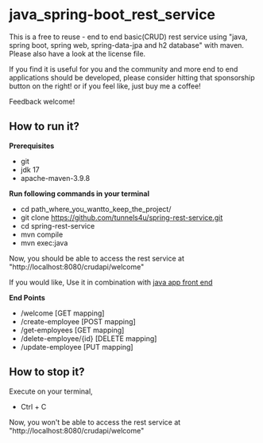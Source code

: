 # java_spring-boot_rest_service

This is a free to reuse - end to end basic(CRUD) rest service using "java, spring boot, spring web, spring-data-jpa and h2 database" with maven. 
Please also have a look at the license file.

If you find it is useful for you and the community and more end to end applications should be developed, please consider hitting that sponsorship button on the right! or if you feel like, just buy me a coffee!

Feedback welcome!

## How to run it?

**Prerequisites**

- git
- jdk 17
- apache-maven-3.9.8 

**Run following commands in your terminal**

-  cd path_where_you_wantto_keep_the_project/
-  git clone https://github.com/tunnels4u/spring-rest-service.git
-  cd spring-rest-service
-  mvn compile
-  mvn exec:java

Now, you should be able to access the rest service at "http://localhost:8080/crudapi/welcome"

If you would like, Use it in combination with [java app front end](https://github.com/tunnels4u/javapp.git)

**End Points**

- /welcome [GET mapping]
- /create-employee [POST mapping]
- /get-employees [GET mapping]
- /delete-employee/{id} [DELETE mapping]
- /update-employee [PUT mapping]

## How to stop it?

Execute on your terminal,
- Ctrl + C

Now, you won't be able to access the rest service at "http://localhost:8080/crudapi/welcome"



